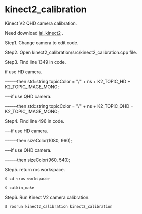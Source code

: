 # kinect2_calibration
Kinect V2 QHD camera calibration.

Need download [iai_kinect2](https://github.com/code-iai/iai_kinect2) .

Step1. Change camera to edit code.


Step2. Open kinect2_calibration/src/kinect2_calibration.cpp file.


Step3. Find line 1349 in code.


   if use HD camera.


------then std::string topicColor = "/" + ns + K2_TOPIC_HD + K2_TOPIC_IMAGE_MONO;

---if use QHD camera.


------then std::string topicColor = "/" + ns + K2_TOPIC_QHD + K2_TOPIC_IMAGE_MONO;

Step4. Find line 496 in code.


---if use HD camera.


------then sizeColor(1080, 960);

---if use QHD camera.


------then sizeColor(960, 540);

Step5. return ros workspace.
``` bash
$ cd <ros workspace>
```

``` bash
$ catkin_make
```

Step6. Run Kinect V2 camera calibration.
``` bash
$ rosrun kinect2_calibration kinect2_calibration
```

